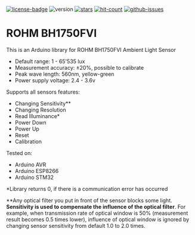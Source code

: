 [![license-badge][]][license] ![version] [![stars][]][stargazers] [![hit-count][]][count] [![github-issues][]][issues]

# ROHM BH1750FVI
This is an Arduino library for ROHM BH1750FVI Ambient Light Sensor

- Default range:        1 - 65'535 lux
- Measurement accuracy: ±20%, possible to calibrate
- Peak wave length:     560nm, yellow-green
- Power supply voltage: 2.4 - 3.6v

Supports all sensors features:

- Changing Sensitivity**
- Changing Resolution
- Read Illuminance*
- Power Down
- Power Up
- Reset
- Calibration

Tested on:

- Arduino AVR
- Arduino ESP8266
- Arduino STM32

*Library returns 0, if there is a communication error has occurred

**Any optical filter you put in front of the sensor blocks some light. **Sensitivity is used to compensate the influence of the optical filter**. For example, when transmission rate of optical window is 50% (measurement result becomes 0.5 times lower), influence of optical window is ignored by changing sensor sensitivity from default 1.0 to 2.0 times.

[license-badge]: https://img.shields.io/badge/License-GPLv3-blue.svg
[license]:       https://choosealicense.com/licenses/gpl-3.0/
[version]:       https://img.shields.io/badge/Version-1.2.4-green.svg
[stars]:         https://img.shields.io/github/stars/enjoyneering/BH1750FVI.svg
[stargazers]:    https://github.com/enjoyneering/BH1750FVI/stargazers
[hit-count]:     http://hits.dwyl.io/enjoyneering/BH1750FVI.svg
[count]:         http://hits.dwyl.io/enjoyneering/BH1750FVI/badges
[github-issues]: https://img.shields.io/github/issues/enjoyneering/BH1750FVI.svg
[issues]:        https://github.com/enjoyneering/BH1750FVI/issues/
